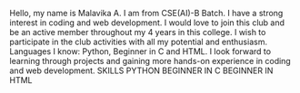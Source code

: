 Hello, my name is Malavika A. I am from CSE(AI)-B Batch. I have a strong interest in coding and web development. I would love to join this club and be an active member throughout my 4 years in this college. I wish to participate in the club activities with all my potential and enthusiasm. 
Languages I know: Python, Beginner in C and HTML.
I look forward to learning through projects and gaining more hands-on experience in coding and web development.
SKILLS
PYTHON
BEGINNER IN C
BEGINNER IN HTML
